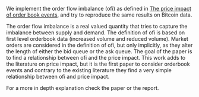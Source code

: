 We implement the order flow imbalance (ofi) as defined in [The price impact of order book events](https://arxiv.org/pdf/1011.6402.pdf),
and try to reproduce the same results on Bitcoin data.  

The order flow imbalance is a real valued quantity that tries to capture the imbalance between supply and 
demand. The definition of ofi is based on first level orderbook data (increased volume and reduced volume).
Market orders are considered in the definition of ofi, but only implicitly, 
as they alter the length of either the bid queue or the ask queue.
The goal of the paper is to find a relationship between ofi and the price impact. This work adds to the literature on
price impact, but it is the first paper to consider orderbook events and contrary to the existing literature they
find a very simple relationship between ofi and price impact.

For a more in depth explanation check the paper or the report.

